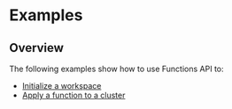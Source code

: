 # Examples 

## Overview

The following examples show how to use Functions API to:

* [Initialize a workspace](./init/README.md)
* [Apply a function to a cluster](./apply/README.md)
